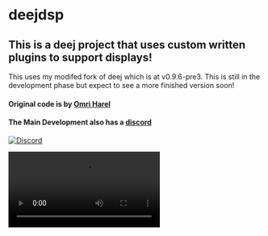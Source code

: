 # deejdsp
## This is a deej project that uses custom written plugins to support displays!
This uses my modifed fork of deej which is at v0.9.6-pre3. This is still in the development phase but expect to see a more finished version soon!

#### Original code is by [Omri Harel](deej.rocks)
#### The Main Development also has a [discord](https://discord.gg/nf88NJu)
[![Discord](https://img.shields.io/discord/702940502038937667?logo=discord)](https://discord.gg/nf88NJu)

![POC Video](assets/POC.mkv)
